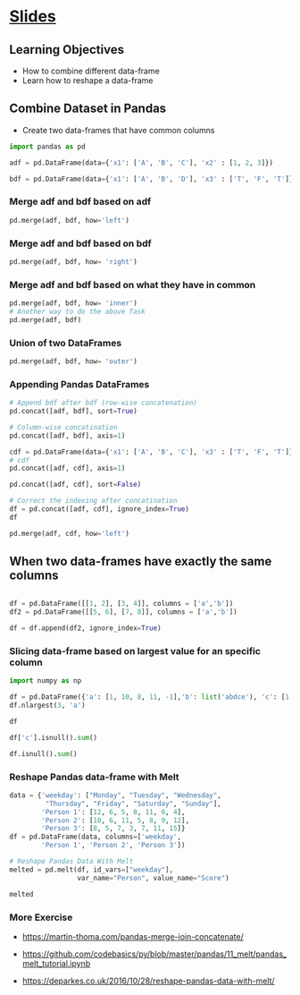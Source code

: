 # [Slides](../Notebooks/Pandas_Merge_Concatenate.ipynb)

## Learning Objectives
- How to combine different data-frame
- Learn how to reshape a data-frame

## Combine Dataset in Pandas

- Create two data-frames that have common columns

```Python
import pandas as pd

adf = pd.DataFrame(data={'x1': ['A', 'B', 'C'], 'x2' : [1, 2, 3]})

bdf = pd.DataFrame(data={'x1': ['A', 'B', 'D'], 'x3' : ['T', 'F', 'T']})

```
### Merge adf and bdf based on adf
```python
pd.merge(adf, bdf, how='left')
```

### Merge adf and bdf based on bdf
```Python
pd.merge(adf, bdf, how= 'right')
```
### Merge adf and bdf based on what they have in common
```Python
pd.merge(adf, bdf, how= 'inner')
# Another way to do the above Task
pd.merge(adf, bdf)
```

### Union of two DataFrames

```Python
pd.merge(adf, bdf, how= 'outer')
```

### Appending Pandas DataFrames

```Python
# Append bdf after bdf (row-wise concatenation)
pd.concat([adf, bdf], sort=True)

# Column-wise concatination
pd.concat([adf, bdf], axis=1)

```
```Python
cdf = pd.DataFrame(data={'x1': ['A', 'B', 'C'], 'x3' : ['T', 'F', 'T']})
# cdf
pd.concat([adf, cdf], axis=1)

pd.concat([adf, cdf], sort=False)

# Correct the indexing after concatination
df = pd.concat([adf, cdf], ignore_index=True)
df

pd.merge(adf, cdf, how='left')
```

## When two data-frames have exactly the same columns

```Python

df = pd.DataFrame([[1, 2], [3, 4]], columns = ['a','b'])
df2 = pd.DataFrame([[5, 6], [7, 8]], columns = ['a','b'])

df = df.append(df2, ignore_index=True)
```

### Slicing data-frame based on largest value for an specific column

```Python
import numpy as np

df = pd.DataFrame({'a': [1, 10, 8, 11, -1],'b': list('abdce'), 'c': [1.0, 2.0, np.nan, 3.0, 4.0]})
df.nlargest(3, 'a')

df

df['c'].isnull().sum()

df.isnull().sum()
```

### Reshape Pandas data-frame with Melt
```python
data = {'weekday': ["Monday", "Tuesday", "Wednesday",
         "Thursday", "Friday", "Saturday", "Sunday"],
        'Person 1': [12, 6, 5, 8, 11, 6, 4],
        'Person 2': [10, 6, 11, 5, 8, 9, 12],
        'Person 3': [8, 5, 7, 3, 7, 11, 15]}
df = pd.DataFrame(data, columns=['weekday',
        'Person 1', 'Person 2', 'Person 3'])

# Reshape Pandas Data With Melt
melted = pd.melt(df, id_vars=["weekday"],
                 var_name="Person", value_name="Score")

melted                         
```

### More Exercise

- https://martin-thoma.com/pandas-merge-join-concatenate/

- https://github.com/codebasics/py/blob/master/pandas/11_melt/pandas_melt_tutorial.ipynb

- https://deparkes.co.uk/2016/10/28/reshape-pandas-data-with-melt/
